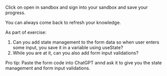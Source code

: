 Click on open in sandbox and sign into your sandbox and save your progress.

You can always come back to refresh your knowledge.

As part of exercise:

1. Can you add state management to the form data so when user enters some input, you save it  in a variable using useState?
2. While you are at it, can you also add form input validations?

Pro tip: Paste the form code into ChatGPT annd ask it to give you the state management and form input validations.

